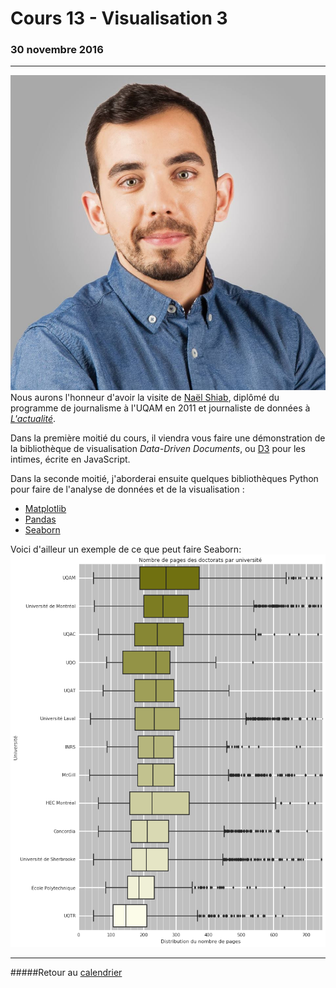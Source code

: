 # Cours 13 - Visualisation 3
### 30 novembre 2016
-----

![](/assets/NaelShiab.jpg)
Nous aurons l'honneur d'avoir la visite de [Naël Shiab](http://naelshiab.com/language/fr/), diplômé du programme de journalisme à l'UQAM en 2011 et journaliste de données à [*L'actualité*](http://www.lactualite.com/). 

Dans la première moitié du cours, il viendra vous faire une démonstration de la bibliothèque de visualisation *Data-Driven Documents*, ou [D3](https://d3js.org/) pour les intimes, écrite en JavaScript.

Dans la seconde moitié, j'aborderai ensuite quelques bibliothèques Python pour faire de l'analyse de données et de la visualisation&nbsp;:
- [Matplotlib](http://matplotlib.org/)
- [Pandas](http://pandas.pydata.org/)
- [Seaborn](https://stanford.edu/~mwaskom/software/seaborn/)

Voici d'ailleur un exemple de ce que peut faire Seaborn:
![](/assets/docsParUniv.png)

-----

#####Retour au [calendrier](/calendrier.md)
